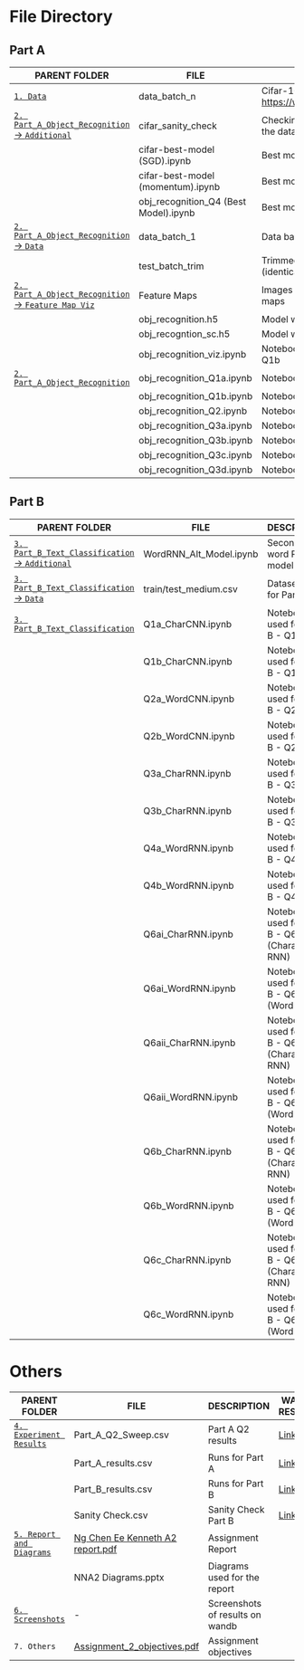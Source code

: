 # File Directory

## Part A

| PARENT FOLDER                                       | FILE                                    | DESCRIPTION                                                                       |
| --------------------------------------------------- | --------------------------------------- | --------------------------------------------------------------------------------- |
| [```1. Data```](https://github.com/Todayisagreatday/CZ4042-Neural-Nets/tree/main/Neural%20Networks/NN_Assignment_2/1.%20Data/cifar-10-batches-py)                                            | data\_batch\_n                          | Cifar-10 data batches downloaded from https://www.cs.toronto.edu/~kriz/cifar.html |
| [```2. Part_A_Object_Recognition``` -> ```Additional```](https://github.com/Todayisagreatday/CZ4042-Neural-Nets/tree/main/Neural%20Networks/NN_Assignment_2/2.%20Part_A_Object_Recognition/Additional)      | cifar\_sanity\_check                    | Checking if the data provided aligns with the data from the original site         |
|                                                     | cifar-best-model (SGD).ipynb            | Best model tuned with SGD                                                         |
|                                                     | cifar-best-model (momentum).ipynb       | Best model tuned with momentum                                                    |
|                                                     | obj\_recognition\_Q4 (Best Model).ipynb | Best model overall for Q4                                                         |
| [```2. Part_A_Object_Recognition``` ->  ```Data```](https://github.com/Todayisagreatday/CZ4042-Neural-Nets/tree/main/Neural%20Networks/NN_Assignment_2/2.%20Part_A_Object_Recognition/Data)           | data\_batch\_1                          | Data batch 1 for Cifar-10                                                         |
|                                                     | test\_batch\_trim                       | Trimmed batch provided by professor (identical to data\_batch\_1)                          |
| [```2. Part_A_Object_Recognition``` -> ```Feature Map Viz```](https://github.com/Todayisagreatday/CZ4042-Neural-Nets/tree/main/Neural%20Networks/NN_Assignment_2/2.%20Part_A_Object_Recognition/Feature%20Map%20Viz) | Feature Maps                            | Images obtained from extracting feature maps                                      |
|                                                     | obj\_recognition.h5                     | Model weights for Q1b                                                             |
|                                                     | obj\_recogntion\_sc.h5                  | Model weights for sanity check Q1b                                                |
|                                                     | obj\_recognition\_viz.ipynb             | Notebook used to extract feature maps for Q1b                                     |
| [```2. Part_A_Object_Recognition```](https://github.com/Todayisagreatday/CZ4042-Neural-Nets/tree/main/Neural%20Networks/NN_Assignment_2/2.%20Part_A_Object_Recognition)                    | obj\_recognition\_Q1a.ipynb             | Notebook used for Part A - Q1a                                                    |
|                                                     | obj\_recognition\_Q1b.ipynb             | Notebook used for Part A - Q1b                                                    |
|                                                     | obj\_recognition\_Q2.ipynb              | Notebook used for Part A - Q2                                                     |
|                                                     | obj\_recognition\_Q3a.ipynb             | Notebook used for Part A - Q3a                                                    |
|                                                     | obj\_recognition\_Q3b.ipynb             | Notebook used for Part A - Q3b                                                    |
|                                                     | obj\_recognition\_Q3c.ipynb             | Notebook used for Part A - Q3c                                                    |
|                                                     | obj\_recognition\_Q3d.ipynb             | Notebook used for Part A - Q3d                                                    |

## Part B

| PARENT FOLDER                                   | FILE                      | DESCRIPTION                                      |
| ----------------------------------------------- | ------------------------- | ------------------------------------------------ |
| [```3. Part_B_Text_Classification``` -> ```Additional```](https://github.com/Todayisagreatday/CZ4042-Neural-Nets/tree/main/Neural%20Networks/NN_Assignment_2/3.%20Part_B_Text_Classification/Additional) | WordRNN\_Alt\_Model.ipynb | Second best word RNN model                       |
| [```3. Part_B_Text_Classification``` -> ```Data```](https://github.com/Todayisagreatday/CZ4042-Neural-Nets/tree/main/Neural%20Networks/NN_Assignment_2/3.%20Part_B_Text_Classification/Data) | train/test_medium.csv | Dataset used for Part B
| [```3. Part_B_Text_Classification```](https://github.com/Todayisagreatday/CZ4042-Neural-Nets/tree/main/Neural%20Networks/NN_Assignment_2/3.%20Part_B_Text_Classification)              | Q1a\_CharCNN.ipynb        | Notebook used for Part B - Q1a                   |
|                                                 | Q1b\_CharCNN.ipynb        | Notebook used for Part B - Q1b                   |
|                                                 | Q2a\_WordCNN.ipynb        | Notebook used for Part B - Q2a                   |
|                                                 | Q2b\_WordCNN.ipynb        | Notebook used for Part B - Q2b                   |
|                                                 | Q3a\_CharRNN.ipynb        | Notebook used for Part B - Q3a                   |
|                                                 | Q3b\_CharRNN.ipynb        | Notebook used for Part B - Q3b                   |
|                                                 | Q4a\_WordRNN.ipynb        | Notebook used for Part B - Q4a                   |
|                                                 | Q4b\_WordRNN.ipynb        | Notebook used for Part B - Q4b                   |
|                                                 | Q6ai\_CharRNN.ipynb       | Notebook used for Part B - Q6ai (Character RNN)  |
|                                                 | Q6ai\_WordRNN.ipynb       | Notebook used for Part B - Q6ai (Word RNN)       |
|                                                 | Q6aii\_CharRNN.ipynb      | Notebook used for Part B - Q6aii (Character RNN) |
|                                                 | Q6aii\_WordRNN.ipynb      | Notebook used for Part B - Q6aii (Word RNN)      |
|                                                 | Q6b\_CharRNN.ipynb        | Notebook used for Part B - Q6b (Character RNN)   |
|                                                 | Q6b\_WordRNN.ipynb        | Notebook used for Part B - Q6b (Word RNN)        |
|                                                 | Q6c\_CharRNN.ipynb        | Notebook used for Part B - Q6c (Character RNN)   |
|                                                 | Q6c\_WordRNN.ipynb        | Notebook used for Part B - Q6c (Word RNN)        |

# Others

| PARENT FOLDER           | FILE                             | DESCRIPTION                     | WANDB RESULTS                                                                                                                                                                                                |
| ----------------------- | -------------------------------- | ------------------------------- | ------------------------------------------------------------------------------------------------------------------------------------------------------------------------------------------------------------ |
| [```4. Experiment Results```](https://github.com/Todayisagreatday/CZ4042-Neural-Nets/tree/main/Neural%20Networks/NN_Assignment_2/4.%20Experiment%20Results)  | Part\_A\_Q2\_Sweep.csv           | Part A Q2 results               | [Link](https://wandb.ai/todayisagreatday/NNA2%20Test%20Runs/sweeps/ccro3cg5?workspace=user-todayisagreatday) |
|                         | Part\_A\_results.csv             | Runs for Part A                 | [Link](https://wandb.ai/todayisagreatday/NNA2%20Test%20Runs/?workspace=user-todayisagreatday)                               |
|                         | Part\_B\_results.csv             | Runs for Part B                 | [Link](https://wandb.ai/todayisagreatday/NNA2%20Part%20B%20Redo?workspace=user-todayisagreatday)                         |
|                         | Sanity Check.csv                 | Sanity Check Part B             | [Link](https://wandb.ai/todayisagreatday/NNA2%20Part%20B%20Checks/?workspace=user-todayisagreatday)                   |
| [```5. Report and Diagrams```](https://github.com/Todayisagreatday/CZ4042-Neural-Nets/tree/main/Neural%20Networks/NN_Assignment_2/5.%20Report%20and%20Diagrams) | [Ng Chen Ee Kenneth A2 report.pdf](https://github.com/Todayisagreatday/CZ4042-Neural-Nets/blob/main/Neural%20Networks/NN_Assignment_2/5.%20Report%20and%20Diagrams/Ng_Chen_Ee_Kenneth_A2_report.pdf) | Assignment Report                       |                                                                                                                                                                                                              |
|                         | NNA2 Diagrams.pptx               | Diagrams used for the report    |                                                                                                                                                                                                              |
| [```6. Screenshots```](https://github.com/Todayisagreatday/CZ4042-Neural-Nets/tree/main/Neural%20Networks/NN_Assignment_2/6.%20Screenshots)         | \-                               | Screenshots of results on wandb |                                                                                                                                                                                                              |
| ```7. Others```              | [Assignment\_2\_objectives.pdf](https://github.com/Todayisagreatday/CZ4042-Neural-Nets/blob/main/Neural%20Networks/NN_Assignment_2/7.%20Assignment_2_objectives.pdf)    | Assignment objectives           |                                                                                                                                                                                                              |

